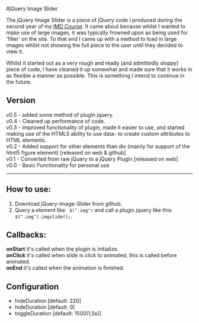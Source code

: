 #jQuery Image Slider

The jQuery Image Slider is a piece of jQuery code I produced during the second year of my [IMD Course](http://imdweb.infj.ulst.ac.uk/). It came about because whilst I wanted to make use of large images, it was typically frowned upon as being used for 'filler' on the site. To that end I came up with a method to load in large images whilst not showing the full piece to the user until they decided to view it.

Whilst it started out as a very rough and ready (and admittedly sloppy) piece of code, I have cleaned it up somewhat and made sure that it works in as flexible a manner as possible. This is something I intend to continue in the future.

## Version

v0.5 - added some method of plugin jquery.  
v0.4 - Cleaned up performance of code.   
v0.3 - Improved functionality of plugin, made it easier to use, and started making use of the HTML5 ability to use data- to create custom attributes to HTML elements.  
v0.2 - Added support for other elements than div (mainly for support of the html5 figure element) [released on web & github]  
v0.1 - Converted from raw jQuery to a jQuery Plugin [released on web]  
v0.0 - Basic Functionality for personal use  

 * * * 
 
## How to use:
 
1. Download jQuery-Image-Slider from github.
2. Query a element like ` $(".img")` and call a plugin jquery like this: `$(".img").imgslide();`.

## Callbacks:
 
**onStart** it's called when the plugin is initialize.  
**onClick** it's called when slide is click to animated, this is called before animated.  
**onEnd** it's called when the animation is finished.  

## Configuration

* hideDuration [default: 220]  
* hideDuration [default: 0]
* toggleDuration [default: 1500(1,5s)]

 
